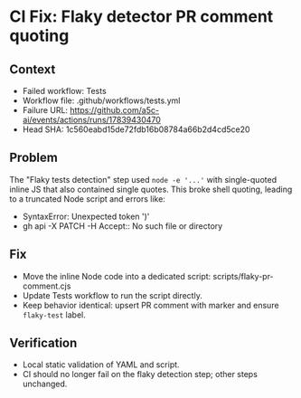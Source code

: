 # CI Fix: Flaky detector PR comment quoting

## Context

- Failed workflow: Tests
- Workflow file: .github/workflows/tests.yml
- Failure URL: https://github.com/a5c-ai/events/actions/runs/17839430470
- Head SHA: 1c560eabd15de72fdb16b08784a66b2d4cd5ce20

## Problem

The "Flaky tests detection" step used `node -e '...'` with single-quoted inline JS that also contained single quotes. This broke shell quoting, leading to a truncated Node script and errors like:

- SyntaxError: Unexpected token ')'
- gh api -X PATCH -H Accept:: No such file or directory

## Fix

- Move the inline Node code into a dedicated script: scripts/flaky-pr-comment.cjs
- Update Tests workflow to run the script directly.
- Keep behavior identical: upsert PR comment with marker and ensure `flaky-test` label.

## Verification

- Local static validation of YAML and script.
- CI should no longer fail on the flaky detection step; other steps unchanged.
